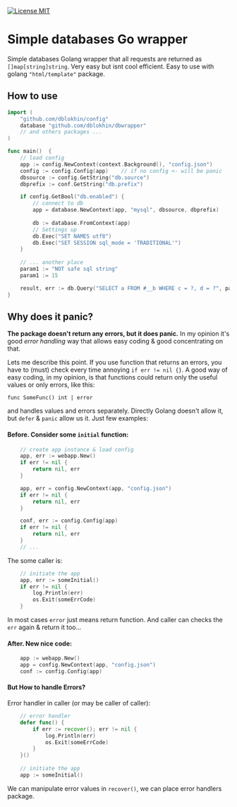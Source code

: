 [![License MIT](https://img.shields.io/badge/License-MIT-brightgreen.svg)](https://img.shields.io/badge/License-MIT-brightgreen.svg)

# Simple databases Go wrapper
Simple databases Golang wrapper that all requests are returned as `[]map[string]string`. Very easy but isnt cool efficient. Easy to use with golang `"html/template"` package.

## How to use
```go
import (
	"github.com/dblokhin/config"
	database "github.com/dblokhin/dbwrapper"
	// and others packages ...
)

func main()  {
	// load config
	app := config.NewContext(context.Background(), "config.json")
	config := config.Config(app)    // if no config <- will be panic
	dbsource := config.GetString("db.source")
	dbprefix := conf.GetString("db.prefix")

	if config.GetBool("db.enabled") {
		// connect to db
		app = database.NewContext(app, "mysql", dbsource, dbprefix)
		
		db := database.FromContext(app)
        // Settings up
        db.Exec("SET NAMES utf8")
        db.Exec("SET SESSION sql_mode = 'TRADITIONAL'")
	}
	
	// ... another place
	param1 := "NOT safe sql string"
	param1 := 15

	result, err := db.Query("SELECT a FROM #__b WHERE c = ?, d = ?", param1, param2)
}
```

## Why does it panic?
**The package doesn't return any errors, but it does panic.** In my opinion it's good *error handling* way that allows easy coding & good concentrating on that.

Lets me describe this point. If you use function that returns an errors, you have to (must) check every time annoying `if err != nil {}`. A good way of easy coding, in my opinion, is that functions could return only the useful values or only errors, like this:

`func SomeFunc() int | error`

and handles values and errors separately. Directly Golang doesn't allow it, but `defer` & `panic` allow us it. Just few examples:

#### Before. Consider some `initial` function:
```go
	// create app instance & load config
	app, err := webapp.New()
	if err != nil {
		return nil, err
	}

	app, err = config.NewContext(app, "config.json")
	if err != nil {
		return nil, err
	}

	conf, err := config.Config(app)
	if err != nil {
		return nil, err
	}
    // ...
```
The some caller is: 
```go
	// initiate the app
	app, err := someInitial()
	if err != nil {
		log.Println(err)
		os.Exit(someErrCode)
	}
```
In most cases `error` just means return function. And caller can checks the `err` again & return it too...
#### After. New nice code:
```go
	app := webapp.New()
	app = config.NewContext(app, "config.json")
	conf := config.Config(app)
```
#### But How to handle Errors?
Error handler in caller (or may be caller of caller):
```go
	// error handler
	defer func() {
		if err := recover(); err != nil {
			log.Println(err)
            os.Exit(someErrCode)
		}
	}()
    
	// initiate the app
	app := someInitial()
```

We can manipulate error values in `recover()`, we can place error handlers package.
